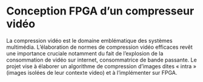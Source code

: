 # Conception FPGA d’un compresseur vidéo

La compression vidéo est le domaine emblématique des systèmes multimédia. L’élaboration de normes de compression vidéo efficaces revêt une importance cruciale notamment du fait de l’explosion de la consommation de vidéo sur internet, consommatrice de bande passante. Le projet vise à élaborer un algorithme de compression d’images dites « intra » (images isolées de leur contexte video) et à l’implémenter sur FPGA. 

